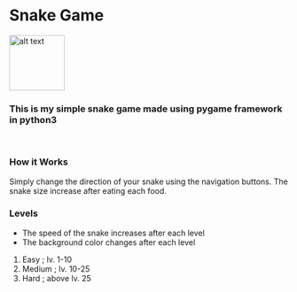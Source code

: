 # Snake Game
<img src="https://play-lh.googleusercontent.com/GPlJYeBMvwoeDNoEU5vMOcjC20Mu45EvWPtbnwNMverqp2jG7c9Z8SwdagLCnw1OdZQ" alt="alt text" width="100" eight="100">

### This is my simple snake game made using pygame framework in python3
&nbsp;
### How it Works
Simply change the direction of your snake using the navigation buttons. The snake size increase after eating each food.
### Levels
* The speed of the snake increases after each level
* The background color changes after each level
1. Easy ; lv. 1-10
2. Medium ; lv. 10-25
3. Hard ; above lv. 25
